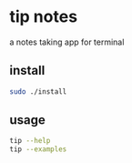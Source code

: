 # tip notes

a notes taking app for terminal

## install

```bash
sudo ./install
```

## usage

```bash
tip --help
tip --examples
```
